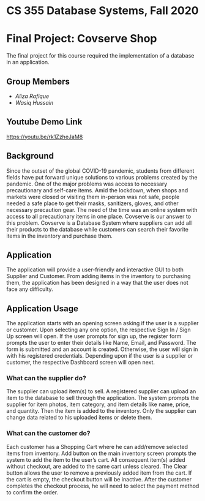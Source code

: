 # CS 355 Database Systems, Fall 2020
# Final Project: Covserve Shop

The final project for this course required the implementation of a database in an application.

## Group Members
- _Aliza Rafique_
- _Wasiq Hussain_

## Youtube Demo Link

https://youtu.be/rk1ZzheJaM8

## Background

Since the outset of the global COVID-19 pandemic, students from different fields have put forward unique solutions to various problems created by the pandemic. One of the major problems was access to necessary precautionary and self-care items. Amid the lockdown, when shops and markets were closed or visiting them in-person was not safe, people needed a safe place to get their masks, sanitizers, gloves, and other necessary precaution gear. The need of the time was an online system with access to all precautionary items in one place. Covserve is our answer to this problem. Covserve is a Database System where suppliers can add all their products to the database while customers can search their favorite items in the inventory and purchase them.

## Application

The application will provide a user-friendly and interactive GUI to both Supplier and Customer. From adding items in the inventory to purchasing them, the application has been designed in a way that the user does not face any difficulty.

## Application Usage

The application starts with an opening screen asking if the user is a supplier or customer. Upon selecting any one option, the respective Sign In / Sign Up screen will open. If the user prompts for sign up, the register form prompts the user to enter their details like Name, Email, and Password. The form is submitted and an account is created. Otherwise, the user will sign in with his registered credentials. Depending upon if the user is a supplier or customer, the respective Dashboard screen will open next.

### What can the supplier do?

The supplier can upload item(s) to sell. A registered supplier can upload an item to the database to sell through the application. The system prompts the supplier for item photos, item category, and item details like name, price, and quantity. Then the item is added to the inventory. Only the supplier can change data related to his uploaded items or delete them.

### What can the customer do?

Each customer has a Shopping Cart where he can add/remove selected items from inventory. Add button on the main inventory screen prompts the system to add the item to the user’s cart. All consequent item(s) added without checkout, are added to the same cart unless cleared. The Clear button allows the user to remove a previously added item from the cart. If the cart is empty, the checkout button will be inactive. After the customer completes the checkout process, he will need to select the payment method to confirm the order.  
